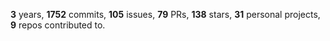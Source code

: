 **3** years, **1752** commits, **105** issues, **79** PRs, **138** stars, **31** personal projects, **9** repos contributed to.
